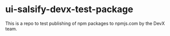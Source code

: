 # ui-salsify-devx-test-package

This is a repo to test publishing of npm packages to npmjs.com by the DevX team.
